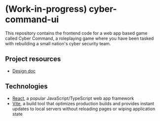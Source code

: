 # (Work-in-progress) cyber-command-ui

This repository contains the frontend code for a web app based game called Cyber Command, a roleplaying game where you have been tasked with rebuilding a small nation's cyber security team.

## Project resources

* [Design doc](https://docs.google.com/document/d/1mjoG6uaqHdbwMEg5pm21HT7YGJsEqOhaRgN_B5eb3HM/edit?usp=sharing)

## Technologies

* [React](https://react.dev), a popular JavaScript/TypeScript web app framework
* [Vite](https://vite.dev), a build tool that optimizes production builds and provides instant updates to local servers without reloading pages or wiping application state
